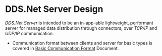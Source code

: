# DDS.Net Server Design

*DDS.Net Server* is intended to be an in-app-able lightweight, performant server for managed data distribution through connectors, over *TCP/IP* and *UDP/IP* communication.

* Communication format between clients and server for basic types is covered in [Basic Communication Format](./BasicCommunicationFormat.md) Document.